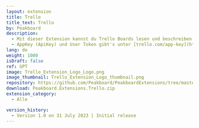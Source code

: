```yaml
---
layout: extension
title: Trello
title_text: Trello
by: Peakboard
description: 
  - Mit dieser Extension kannst du Trello Boards lesen und beschreiben.
  - AppKey (ApiKey) und User Token gibt's unter [trello.com/app-key](https://trello.com/app-key)
lang: de
weight: 1000
isDraft: false
ref: GPT
image: Trello_Extension_Logo_Logo.png
image_thumbnail: Trello_Extension_Logo_thumbnail.png
repository: https://github.com/Peakboard/PeakboardExtensions/tree/master/Trello
download: Peakboard.Extensions.Trello.zip
extension_category:
  - Alle

version_history:
  - Version 1.0 on 31 July 2023 | Initial release
---
```

